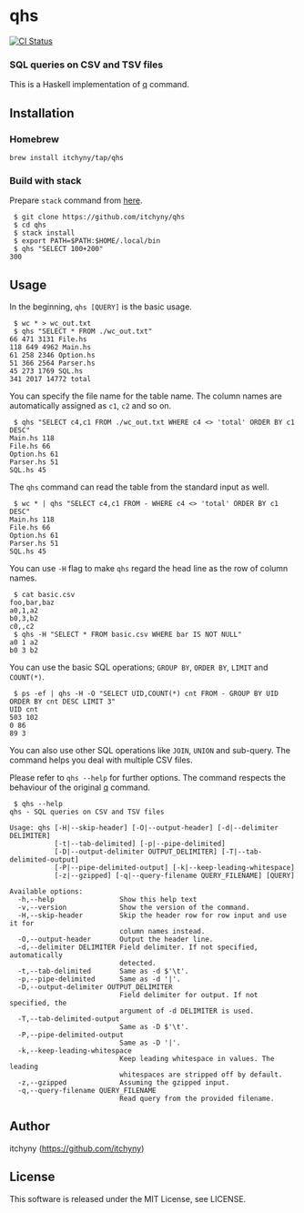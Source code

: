 # qhs
[![CI Status](https://github.com/itchyny/qhs/actions/workflows/ci.yaml/badge.svg?branch=main)](https://github.com/itchyny/qhs/actions?query=branch:main)

### SQL queries on CSV and TSV files
This is a Haskell implementation of [q](https://github.com/harelba/q) command.

## Installation
### Homebrew
```shell
brew install itchyny/tap/qhs
```

### Build with stack
Prepare `stack` command from [here](https://docs.haskellstack.org).
```shell
 $ git clone https://github.com/itchyny/qhs
 $ cd qhs
 $ stack install
 $ export PATH=$PATH:$HOME/.local/bin
 $ qhs "SELECT 100+200"
300
```

## Usage
In the beginning, `qhs [QUERY]` is the basic usage.
```shell
 $ wc * > wc_out.txt
 $ qhs "SELECT * FROM ./wc_out.txt"
66 471 3131 File.hs
118 649 4962 Main.hs
61 258 2346 Option.hs
51 366 2564 Parser.hs
45 273 1769 SQL.hs
341 2017 14772 total
```
You can specify the file name for the table name.
The column names are automatically assigned as `c1`, `c2` and so on.
```shell
 $ qhs "SELECT c4,c1 FROM ./wc_out.txt WHERE c4 <> 'total' ORDER BY c1 DESC"
Main.hs 118
File.hs 66
Option.hs 61
Parser.hs 51
SQL.hs 45
```

The `qhs` command can read the table from the standard input as well.
```shell
 $ wc * | qhs "SELECT c4,c1 FROM - WHERE c4 <> 'total' ORDER BY c1 DESC"
Main.hs 118
File.hs 66
Option.hs 61
Parser.hs 51
SQL.hs 45
```

You can use `-H` flag to make `qhs` regard the head line as the row of column names.
```shell
 $ cat basic.csv
foo,bar,baz
a0,1,a2
b0,3,b2
c0,,c2
 $ qhs -H "SELECT * FROM basic.csv WHERE bar IS NOT NULL"
a0 1 a2
b0 3 b2
```

You can use the basic SQL operations; `GROUP BY`, `ORDER BY`, `LIMIT` and `COUNT(*)`.
```shell
 $ ps -ef | qhs -H -O "SELECT UID,COUNT(*) cnt FROM - GROUP BY UID ORDER BY cnt DESC LIMIT 3"
UID cnt
503 102
0 86
89 3
```
You can also use other SQL operations like `JOIN`, `UNION` and sub-query.
The command helps you deal with multiple CSV files.

Please refer to `qhs --help` for further options.
The command respects the behaviour of the original [q](https://github.com/harelba/q) command.
```shell
 $ qhs --help
qhs - SQL queries on CSV and TSV files

Usage: qhs [-H|--skip-header] [-O|--output-header] [-d|--delimiter DELIMITER] 
           [-t|--tab-delimited] [-p|--pipe-delimited] 
           [-D|--output-delimiter OUTPUT_DELIMITER] [-T|--tab-delimited-output] 
           [-P|--pipe-delimited-output] [-k|--keep-leading-whitespace] 
           [-z|--gzipped] [-q|--query-filename QUERY_FILENAME] [QUERY]

Available options:
  -h,--help                Show this help text
  -v,--version             Show the version of the command.
  -H,--skip-header         Skip the header row for row input and use it for
                           column names instead.
  -O,--output-header       Output the header line.
  -d,--delimiter DELIMITER Field delimiter. If not specified, automatically
                           detected.
  -t,--tab-delimited       Same as -d $'\t'.
  -p,--pipe-delimited      Same as -d '|'.
  -D,--output-delimiter OUTPUT_DELIMITER
                           Field delimiter for output. If not specified, the
                           argument of -d DELIMITER is used.
  -T,--tab-delimited-output
                           Same as -D $'\t'.
  -P,--pipe-delimited-output
                           Same as -D '|'.
  -k,--keep-leading-whitespace
                           Keep leading whitespace in values. The leading
                           whitespaces are stripped off by default.
  -z,--gzipped             Assuming the gzipped input.
  -q,--query-filename QUERY_FILENAME
                           Read query from the provided filename.
```

## Author
itchyny (<https://github.com/itchyny>)

## License
This software is released under the MIT License, see LICENSE.
